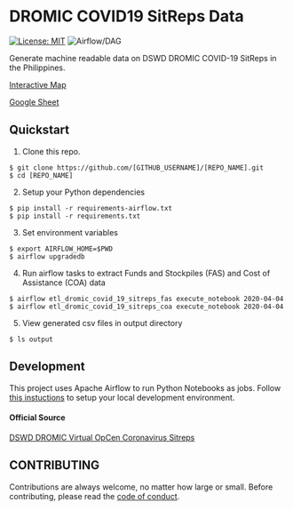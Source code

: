 # DROMIC COVID19 SitReps Data

[![License: MIT](https://img.shields.io/badge/License-MIT-blue.svg)](https://raw.githubusercontent.com/altcoder/[REPO_NAME]/master/LICENSE)
![Airflow/DAG](https://github.com/altcoder/dromic-covid19-sitreps/workflows/Airflow/DAG/badge.svg)

Generate machine readable data on DSWD DROMIC COVID-19 SitReps in the Philippines.

[Interactive Map](https://public.tableau.com/profile/james.faeldon#!/vizhome/PhilippinesCOVID19CostofAssistance/DROMICCOVID19CostofAssistance)

[Google Sheet](https://docs.google.com/spreadsheets/d/1eS44h4aIvjXspFFnTd3rEepKaL0nQNcMX_Z8Jnfclp4/edit?usp=sharing)

## Quickstart

1. Clone this repo.

```
$ git clone https://github.com/[GITHUB_USERNAME]/[REPO_NAME].git
$ cd [REPO_NAME]
```

2. Setup your Python dependencies

``` 
$ pip install -r requirements-airflow.txt
$ pip install -r requirements.txt
```

3. Set environment variables

```
$ export AIRFLOW_HOME=$PWD
$ airflow upgradedb
```

4. Run airflow tasks to extract Funds and Stockpiles (FAS) and Cost of Assistance (COA) data
```
$ airflow etl_dromic_covid_19_sitreps_fas execute_notebook 2020-04-04
$ airflow etl_dromic_covid_19_sitreps_coa execute_notebook 2020-04-04
```

5. View generated csv files in output directory 

```
$ ls output
```

## Development

This project uses Apache Airflow to run Python Notebooks as jobs. Follow [this instuctions](docs/SETUP.md) to setup your local development environment. 

#### Official Source 

[DSWD DROMIC Virtual OpCen Coronavirus Sitreps](https://dromic.dswd.gov.ph/coronavirus-disease-covid-19-31-dec-2019/)


## CONTRIBUTING

Contributions are always welcome, no matter how large or small. Before contributing,
please read the [code of conduct](.github/CODE_OF_CONDUCT.md).
